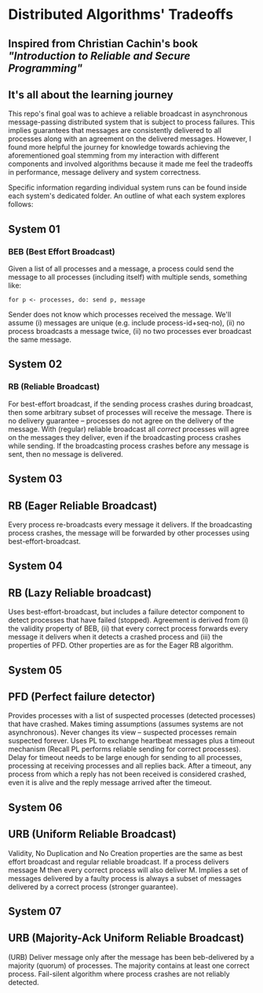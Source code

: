 # Distributed Algorithms' Tradeoffs 

## Inspired from Christian Cachin's book *"Introduction to Reliable and Secure Programming"*

## It's all about the learning journey

This repo's final goal was to achieve a reliable broadcast in asynchronous message-passing distributed system that is subject to process failures.  This implies guarantees that messages are consistently delivered to all processes along with an agreement on the delivered messages.  However, I found more helpful the journey for knowledge towards achieving the aforementioned goal stemming from my interaction with different components and involved algorithms because it made me feel the tradeoffs in performance, message delivery and system correctness.

Specific information regarding individual system runs can be found inside each system's dedicated folder.  An outline of what each system explores follows:

## System 01
### BEB (Best Effort Broadcast)
Given a list of all processes and a message, a process could send the message to all processes (including itself) with multiple sends, something like:

`for p <- processes, do: send p, message`

Sender does not know which processes received the message.  We'll assume (i) messages are unique (e.g. include process-id+seq-no), (ii) no process broadcasts a message twice, (ii) no two processes ever broadcast the same message.

## System 02
### RB (Reliable Broadcast)
For best-effort broadcast, if the sending process crashes during broadcast, then some arbitrary subset of processes will receive the message.  There is no delivery guarantee – processes do not agree on the delivery of the message.  With (regular) reliable broadcast all *correct* processes will agree on the messages they deliver, even if the broadcasting process crashes while sending.  If the broadcasting process crashes before any message is sent, then no message is delivered.

## System 03
## RB (Eager Reliable Broadcast)
Every process re-broadcasts every message it delivers.  If the broadcasting process crashes, the message will be forwarded by other processes using best-effort-broadcast.

## System 04
## RB (Lazy Reliable broadcast)
Uses best-effort-broadcast, but includes a failure detector component to detect processes that have failed (stopped).  Agreement is derived from (i) the validity property of BEB, (ii) that every correct process forwards every message it delivers when it detects a crashed process and (iii) the properties of PFD. Other properties are as for the Eager RB algorithm.

## System 05
## PFD (Perfect failure detector)
Provides processes with a list of suspected processes (detected processes) that have crashed.  Makes timing assumptions (assumes systems are not asynchronous).  Never changes its view – suspected processes remain suspected forever.  Uses PL to exchange heartbeat messages plus a timeout mechanism (Recall PL performs reliable sending for correct processes).  Delay for timeout needs to be large enough for sending to all processes, processing at receiving processes and all replies back.  After a timeout, any process from which a reply has not been received is considered crashed, even it is alive and the reply message arrived after the timeout.

## System 06
## URB (Uniform Reliable Broadcast)
Validity, No Duplication and No Creation properties are the same as best effort broadcast and regular reliable broadcast.  If a process delivers message M then every correct process will also deliver M.  Implies a set of messages delivered by a faulty process is always a subset of messages delivered by a correct process (stronger guarantee).

## System 07
## URB (Majority-Ack Uniform Reliable Broadcast)
(URB) Deliver message only after the message has been beb-delivered by a majority (quorum) of processes.  The majority contains at least one correct process.  Fail-silent algorithm where process crashes are not reliably detected.  
